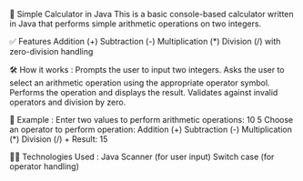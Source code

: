 🔢 Simple Calculator in Java
  This is a basic console-based calculator written in Java that performs simple arithmetic operations on two integers.

✅ Features
Addition (+)
Subtraction (-)
Multiplication (*)
Division (/) with zero-division handling

🛠️ How it works :
Prompts the user to input two integers.
Asks the user to select an arithmetic operation using the appropriate operator symbol.
Performs the operation and displays the result.
Validates against invalid operators and division by zero.

📌 Example :
Enter two values to perform arithmetic operations: 
10  5
Choose an operator to perform operation:
Addition (+)
Subtraction (-)
Multiplication (*)
Division (/)
+
Result: 15

🧑‍💻 Technologies Used : 
Java
Scanner (for user input)
Switch case (for operator handling)
